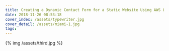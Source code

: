 ```yaml
---
title: Creating a Dynamic Contact Form for a Static Website Using AWS Lambda, API Gateway, and SES
date: 2018-11-26 08:53:18
cover_index: /assets/typewriter.jpg
cover_detail: /assets/miami-1.jpg
tags:
---
```

{% img /assets/third.jpg %}